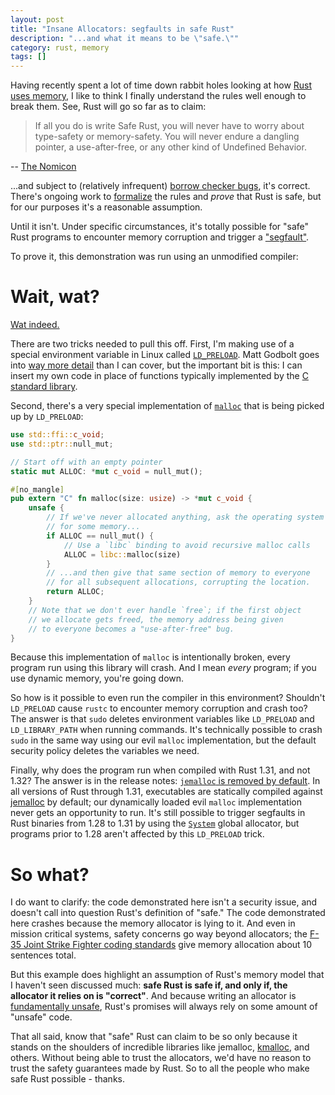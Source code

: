 ```yaml
---
layout: post
title: "Insane Allocators: segfaults in safe Rust"
description: "...and what it means to be \"safe.\""
category: rust, memory
tags: []
---
```


Having recently spent a lot of time down rabbit holes looking at how
[Rust uses memory](/2019/02/understanding-allocations-in-rust.html),
I like to think I finally understand the rules well enough to
break them. See, Rust will go so far as to claim:

> If all you do is write Safe Rust, you will never have to worry about type-safety or memory-safety.
> You will never endure a dangling pointer, a use-after-free, or any other kind of Undefined Behavior.

-- [The Nomicon](https://doc.rust-lang.org/nomicon/meet-safe-and-unsafe.html)

...and subject to (relatively infrequent)
[borrow checker bugs](https://github.com/rust-lang/rust/labels/A-borrow-checker),
it's correct. There's ongoing work to [formalize](https://plv.mpi-sws.org/rustbelt/popl18/)
the rules and *prove* that Rust is safe, but for our purposes it's a reasonable assumption.

Until it isn't. Under specific circumstances, it's totally possible for "safe"
Rust programs to encounter memory corruption and trigger a
["segfault"](https://en.wikipedia.org/wiki/Segmentation_fault).

To prove it, this demonstration was run using an unmodified compiler:

<script id="asciicast-ENIpRYpdDazCkppanf3LSCetX" src="https://asciinema.org/a/ENIpRYpdDazCkppanf3LSCetX.js" async></script>

# Wait, wat?

[Wat indeed.](https://www.destroyallsoftware.com/talks/wat)

There are two tricks needed to pull this off. First, I'm making
use of a special environment variable in Linux called
[`LD_PRELOAD`](https://blog.fpmurphy.com/2012/09/all-about-ld_preload.html).
Matt Godbolt goes into [way more detail](https://www.youtube.com/watch?v=dOfucXtyEsU)
than I can cover, but the important bit is this: I can insert my own code in place of
functions typically implemented by the [C standard library](https://www.gnu.org/software/libc/).

Second, there's a very special implementation of [`malloc`](https://linux.die.net/man/3/malloc)
that is being picked up by `LD_PRELOAD`:

```rust
use std::ffi::c_void;
use std::ptr::null_mut;

// Start off with an empty pointer
static mut ALLOC: *mut c_void = null_mut();

#[no_mangle]
pub extern "C" fn malloc(size: usize) -> *mut c_void {
    unsafe { 
        // If we've never allocated anything, ask the operating system
        // for some memory...
        if ALLOC == null_mut() {
            // Use a `libc` binding to avoid recursive malloc calls
            ALLOC = libc::malloc(size)
        }
        // ...and then give that same section of memory to everyone
        // for all subsequent allocations, corrupting the location.
        return ALLOC;
    }
    // Note that we don't ever handle `free`; if the first object
    // we allocate gets freed, the memory address being given
    // to everyone becomes a "use-after-free" bug.
}
```

Because this implementation of `malloc` is intentionally broken,
every program run using this library will crash. And I mean *every*
program; if you use dynamic memory, you're going down.

So how is it possible to even run the compiler in this environment?
Shouldn't `LD_PRELOAD` cause `rustc` to encounter memory corruption
and crash too? The answer is that `sudo` deletes environment variables
like `LD_PRELOAD` and `LD_LIBRARY_PATH` when running commands.
It's technically possible to crash `sudo` in the same way using
our evil `malloc` implementation, but the default security policy
deletes the variables we need.

Finally, why does the program run when compiled with Rust 1.31, and not 1.32?
The answer is in the release notes:
[`jemalloc` is removed by default](https://blog.rust-lang.org/2019/01/17/Rust-1.32.0.html#jemalloc-is-removed-by-default).
In all versions of Rust through 1.31, executables are statically compiled against
[jemalloc](http://jemalloc.net/) by default; our dynamically loaded
evil `malloc` implementation never gets an opportunity to run. It's still
possible to trigger segfaults in Rust binaries from  1.28 to 1.31 by using the
[`System`](https://doc.rust-lang.org/std/alloc/struct.System.html)
global allocator, but programs prior to 1.28 aren't affected by this
`LD_PRELOAD` trick.

# So what?

I do want to clarify: the code demonstrated here isn't a
security issue, and doesn't call into question Rust's definition of "safe."
The code demonstrated here crashes because the memory allocator is lying to it.
And even in mission critical systems, safety concerns go way beyond allocators; the
[F-35 Joint Strike Fighter coding standards](http://www.stroustrup.com/JSF-AV-rules.pdf)
give memory allocation about 10 sentences total.

But this example does highlight an assumption of Rust's memory model
that I haven't seen discussed much: **safe Rust is safe if, and only if,
the allocator it relies on is "correct"**. And because writing an allocator is
[fundamentally unsafe](https://doc.rust-lang.org/std/alloc/trait.GlobalAlloc.html#unsafety),
Rust's promises will always rely on some amount of "unsafe" code.

That all said, know that "safe" Rust can claim to be so only because it stands
on the shoulders of incredible libraries like jemalloc,
[kmalloc](https://linux-kernel-labs.github.io/master/labs/kernel_api.html#memory-allocation),
and others. Without being able to trust the allocators, we'd have no reason
to trust the safety guarantees made by Rust. So to all the people
who make safe Rust possible - thanks.
